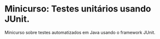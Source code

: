 # Minicurso: Testes unitários usando JUnit.
Minicurso sobre testes automatizados em Java usando o framework JUnit.

